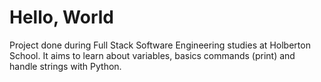 # Hello, World
Project done during Full Stack Software Engineering studies at Holberton School. It aims to learn about variables, basics commands (print) and handle strings with Python.
